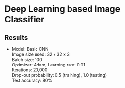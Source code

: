 # Deep Learning based Image Classifier

## Results

* Model: Basic CNN <br />
Image size used: 32 x 32 x 3 <br />
Batch size: 100 <br />
Optimizer: Adam, Learning rate: 0.01 <br />
Iterations: 20,000 <br />
Drop-out probability: 0.5 (training), 1.0 (testing) <br />
Test accuracy: 80%
